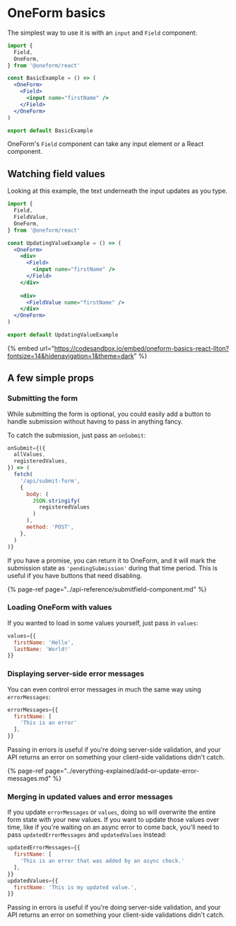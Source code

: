 # OneForm basics

The simplest way to use it is with an `input` and `Field` component:

```jsx
import {
  Field,
  OneForm,
} from '@oneform/react'

const BasicExample = () => (
  <OneForm>
    <Field>
      <input name="firstName" />
    </Field>
  </OneForm>
)

export default BasicExample
```

OneForm's `Field` component can take any input element or a React component.

## Watching field values

Looking at this example, the text underneath the input updates as you type.

```jsx
import {
  Field,
  FieldValue,
  OneForm,
} from '@oneform/react'

const UpdatingValueExample = () => (
  <OneForm>
    <div>
      <Field>
        <input name="firstName" />
      </Field>
    </div>
    
    <div>
      <FieldValue name="firstName" />
    </div>
  </OneForm>
)

export default UpdatingValueExample 
```

{% embed url="https://codesandbox.io/embed/oneform-basics-react-llton?fontsize=14&hidenavigation=1&theme=dark" %}

## A few simple props

### Submitting the form

While submitting the form is optional, you could easily add a button to handle submission without having to pass in anything fancy.

To catch the submission, just pass an `onSubmit`:

```javascript
onSubmit={({
  allValues,
  registeredValues,
}) => (
  fetch(
    '/api/submit-form',
    {
      body: (
        JSON.stringify(
          registeredValues
        )
      ),
      method: 'POST',
    },
  )
)}
```

If you have a promise, you can return it to OneForm, and it will mark the submission state as `'pendingSubmission'` during that time period. This is useful if you have buttons that need disabling.

{% page-ref page="../api-reference/submitfield-component.md" %}

### Loading OneForm with values

If you wanted to load in some values yourself, just pass in `values`:

```javascript
values={{
  firstName: 'Hello',
  lastName: 'World!'
}}
```

### Displaying server-side error messages

You can even control error messages in much the same way using `errorMessages`:

```javascript
errorMessages={{
  firstName: [
    'This is an error'
  ],
}}
```

Passing in errors is useful if you're doing server-side validation, and your API returns an error on something your client-side validations didn't catch.

{% page-ref page="../everything-explained/add-or-update-error-messages.md" %}

### Merging in updated values and error messages

If you update `errorMessages` or `values`, doing so will overwrite the entire form state with your new values. If you want to update those values over time, like if you're waiting on an async error to come back, you'll need to pass `updatedErrorMessages` and `updatedValues` instead:

```javascript
updatedErrorMessages={{
  firstName: [
    'This is an error that was added by an async check.'
  ],
}}
updatedValues={{
  firstName: 'This is my updated value.',
}}
```

Passing in errors is useful if you're doing server-side validation, and your API returns an error on something your client-side validations didn't catch.


